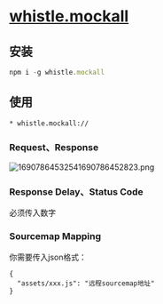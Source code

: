 # [whistle.mockall](https://www.npmjs.com/package/whistle.mockall)

## 安装
```js
npm i -g whistle.mockall
```

## 使用
```shell
* whistle.mockall://
```

### Request、Response

![16907864532541690786452823.png](https://fastly.jsdelivr.net/gh/fyhhub/imgs@main/16907864532541690786452823.png)



### Response Delay、Status Code
必须传入数字

### Sourcemap Mapping
你需要传入json格式：

```
{
  "assets/xxx.js": "远程sourcemap地址"
}
```
